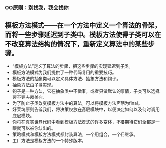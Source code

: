 ### OO原则：别找我，我会找你

## 模板方法模式——在一个方法中定义一个算法的骨架，而将一些步骤延迟到子类中。模板方法使得子类可以在不改变算法结构的情况下，重新定义算法中的某些步骤。

- “模板方法”定义了算法的步骤，把这些步骤的实现延迟到子类。
- 模板方法模式为我们提供了一种代码复用的重要技巧。
- 模板方法的抽象类可以定义具体方法、抽象方法和钩子。
- 抽象方法由子类实现。
- 钩子是一种方法，它在抽象类中不做事，或者只做默认的事情，子类可以选择要不要去覆盖它。
- 为了防止子类改变模板方法中的算法，可以将模板方法声明为final。
- 好莱坞原则告诉我们，将决策权放在高层模块中，以便决定如何以及何时调用底层模块。
- 你将在真实世界代码中看到模板方法模式的许多变体，不要期待它们全都是一眼就可以被你认出的。
- 策略模式和模板方法模式都封装算法，一个用组合，一个用继承。
- 工厂方法是模板方法的一个特殊版本。